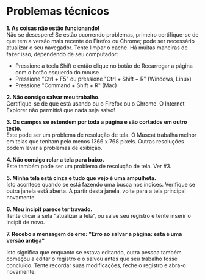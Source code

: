# Problemas técnicos

**1. As coisas não estão funcionando!**  
Não se desespere! Se estão ocorrendo problemas, primeiro certifique-se de que tem a versão mais recente do Firefox ou Chrome; pode ser necessário atualizar o seu navegador. Tente limpar o cache. Há muitas maneiras de fazer isso, dependendo de seu computador:

- Pressione a tecla Shift e então clique no botão de Recarregar a página com o botão esquerdo do mouse
- Pressione "Ctrl + F5" ou pressione "Ctrl + Shift + R" (Windows, Linux)
- Pressione "Command + Shift + R" (Mac)

**2. Não consigo salvar meu trabalho.**  
Certifique-se de que está usando ou o Firefox ou o Chrome. O Internet Explorer não permitirá que nada seja salvo!

**3. Os campos se estendem por toda a página e são cortados em outro texto.**  
Este pode ser um problema de resolução de tela. O Muscat trabalha melhor em telas que tenham pelo menos 1366 x 768 pixels. Outras resoluções podem levar a problemas de exibição.

**4. Não consigo rolar a tela para baixo.**  
Este também pode ser um problema de resolução de tela. Ver #3.

**5. Minha tela está cinza e tudo que vejo é uma ampulheta.**  
Isto acontece quando se está fazendo uma busca nos índices. Verifique se outra janela está aberta. A partir desta janela, volte para a tela principal novamente.

**6. Meu incipit parece ter travado.**  
Tente clicar a seta “atualizar a tela”, ou salve seu registro e tente inserir o incipit de novo.  

**7. Recebo a mensagem de erro: "Erro ao salvar a página: esta é uma versão antiga"**  

Isto significa que enquanto se estava editando, outra pessoa também começou a editar o registro e o salvou antes que seu trabalho fosse concluído. Tente recordar suas modificações, feche o registro e abra-o novamente.
